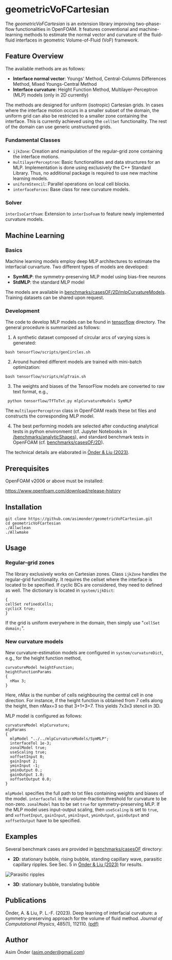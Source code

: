 # geometricVoFCartesian
The *geometricVoFCartesian* is an extension library improving two-phase-flow functionalities in OpenFOAM. It features conventional and machine-learning methods to estimate the normal vector and curvature of the fluid-fluid interfaces in geometric Volume-of-Fluid (VoF) framework. 

## Feature Overview
The available methods are as follows:
- **Interface normal vector**: Youngs' Method, Central-Columns Differences Method, Mixed Youngs-Central Method
- **Interface curvature**: Height Function Method, Multilayer-Perceptron (MLP) models (only in 2D currently)

The methods are designed for uniform (isotropic) Cartesian grids. In cases where the interface motion occurs in a smaller subset of the domain, the uniform grid can also be restricted to a smaller zone containing the interface. This is currently achieved using the ```cellSet``` functionality. The rest of the domain can use generic unstructured grids. 

### Fundamental Classes
- ```ijkZone```: Creation and manipulation of the regular-grid zone containing the interface motions.
- ```multilayerPerceptron```: Basic functionalities and data structures for an MLP. Implementation is done using exclusively the C++ Standard Library. Thus, no additional package is required to use new machine learning models.  
- ```uniformStencil```: Parallel operations on local cell blocks.
- ```interfaceForces```: Base class for new curvature models.

### Solver
```interIsoCartFoam```: Extension to ```interIsoFoam``` to feature newly implemented curvature models.

## Machine Learning
### Basics
Machine learning models employ deep MLP architectures to estimate the interfacial curvarture. Two different types of models are developed: 
- **SymMLP**: the symmetry-preserving MLP model using bias-free neurons
- **StdMLP**: the standard MLP model

The models are available in [benchmarks/casesOF/2D/mlpCurvatureModels](https://github.com/asimonder/geometricVoFCartesian/tree/main/benchmarks/casesOF/2D/mlpCurvatureModels).  Training datasets can be shared upon request.

### Development 

The code to develop MLP models can be found in [tensorflow](https://github.com/asimonder/geometricVoFCartesian/tree/main/tensorflow) directory. The general procedure is summarized as follows: 
1.  A synthetic dataset composed of circular arcs of varying sizes is generated:

```bash tensorflow/scripts/genCircles.sh```


2. Around hundred different models are trained with mini-batch optimization:

```bash tensorflow/scripts/mlpTrain.sh```

3. The weights and biases of the TensorFlow models are converted to raw text format, e.g.,

``` python tensorflow/TfToTxt.py mlpCurvatureModels SymMLP```

The ```multilayerPerceptron``` class in OpenFOAM reads these txt files and constructs the corresponding MLP model.

4. The best performing models are selected after conducting analytical tests in python environment (cf. Jupyter Notebooks in [/benchmarks/analyticShapes](https://github.com/asimonder/geometricVoFCartesian/tree/main/benchmarks/analyticShapes)), and standard benchmark tests in OpenFOAM (cf. [benchmarks/casesOF/2D](https://github.com/asimonder/geometricVoFCartesian/tree/main/benchmarks/analyticShapes)). 

The technical details are elaborated in [Önder & Liu (2023)](https://www.dropbox.com/s/7u9v05ejmipdgfn/Onder_Liu_JCP2023.pdf?dl=0). 

## Prerequisites
OpenFOAM v2006 or above must be installed:

https://www.openfoam.com/download/release-history
## Installation
```
git clone https://github.com/asimonder/geometricVoFCartesian.git
cd geometricVoFCartesian
./Allwclean
./Allwmake
```

## Usage
### Regular-grid zones
The library exclusively works on Cartesian zones. Class ```ijkZone``` handles the regular-grid functionality. It requires the cellset where the interface is located to be specified. If cyclic BCs are considered, they need to defined as well. The dictionary is located in ```system/ijkDict```:

```
{
cellSet refinedCells;
cyclicX true;
}
```
If the grid is uniform everywhere in the domain, then simply use "```cellSet domain;```".

### New curvature models
New curvature-estimation models are configured in ```system/curvatureDict```, e.g., for the height function method,

```
curvatureModel heightFunction;
heightFunctionParams
{
  nMax 3;
}
```

Here, nMax is the number of cells neighbouring the central cell in one direction. For instance, if the height function is obtained from 7 cells along the height, then nMax=3 so that 3+1+3=7. This yields 7x3x3 stencil in 3D.

MLP model is configured as follows:

```
curvatureModel mlpCurvature;
mlpParams
{
  mlpModel "../../mlpCurvatureModels/SymMLP";
  interfaceTol 1e-3;
  zonalModel true;
  useScaling true;
  xoffsetInput 0;
  gainInput 2;
  yminInput -1;
  yminOutput 0.;
  gainOutput 1.0;
  xoffsetOutput 0.0;
}
```
```mlpModel``` specifies the full path to txt files containing weights and biases of the model. ```interfaceTol``` is the volume-fraction threshold for curvature to be non-zero. ```zonalModel``` has to be set ```true``` for symmetry-preserving MLP. If the MLP model uses input-output scaling, then ```useScaling``` is set to ```true```, and ```xoffsetInput```, ```gainInput```, ```yminInput```, ```yminOutput```, ```gainOutput``` and ```xoffsetOutput``` have to be specified.

## Examples 
Several benchmark cases are provided in [benchmarks/casesOF](https://github.com/asimonder/geometricVoFCartesian/tree/main/benchmarks/casesOF) directory:
- **2D**: stationary bubble, rising bubble, standing capillary wave, parasitic capillary ripples. See Sec. 5 in [Önder & Liu (2023)](https://www.dropbox.com/s/7u9v05ejmipdgfn/Onder_Liu_JCP2023.pdf?dl=0) for results.

![Parasitic ripples](./benchmarks/casesOF/2D/parasiticRipples/GCapillaryWave.gif)

- **3D**: stationary bubble, translating bubble

## Publications 
 Önder, A. & Liu, P. L.-F. (2023). Deep learning of interfacial curvature: a symmetry-preserving approach for the volume of fluid method. *Journal of Computational Physics*, 485(1), 112110. [(pdf)](https://www.dropbox.com/s/7u9v05ejmipdgfn/Onder_Liu_JCP2023.pdf?dl=0)

## Author
Asim Önder (asim.onder@gmail.com)
